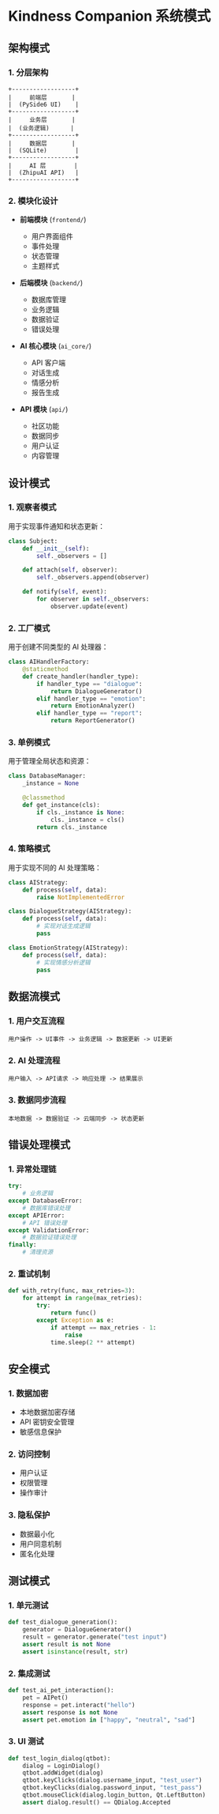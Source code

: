 # Kindness Companion 系统模式

## 架构模式

### 1. 分层架构

```
+------------------+
|     前端层       |
|  (PySide6 UI)    |
+------------------+
|     业务层       |
|  (业务逻辑)      |
+------------------+
|     数据层       |
|  (SQLite)        |
+------------------+
|     AI 层        |
|  (ZhipuAI API)   |
+------------------+
```

### 2. 模块化设计

- **前端模块** (`frontend/`)
  - 用户界面组件
  - 事件处理
  - 状态管理
  - 主题样式

- **后端模块** (`backend/`)
  - 数据库管理
  - 业务逻辑
  - 数据验证
  - 错误处理

- **AI 核心模块** (`ai_core/`)
  - API 客户端
  - 对话生成
  - 情感分析
  - 报告生成

- **API 模块** (`api/`)
  - 社区功能
  - 数据同步
  - 用户认证
  - 内容管理

## 设计模式

### 1. 观察者模式

用于实现事件通知和状态更新：

```python
class Subject:
    def __init__(self):
        self._observers = []

    def attach(self, observer):
        self._observers.append(observer)

    def notify(self, event):
        for observer in self._observers:
            observer.update(event)
```

### 2. 工厂模式

用于创建不同类型的 AI 处理器：

```python
class AIHandlerFactory:
    @staticmethod
    def create_handler(handler_type):
        if handler_type == "dialogue":
            return DialogueGenerator()
        elif handler_type == "emotion":
            return EmotionAnalyzer()
        elif handler_type == "report":
            return ReportGenerator()
```

### 3. 单例模式

用于管理全局状态和资源：

```python
class DatabaseManager:
    _instance = None

    @classmethod
    def get_instance(cls):
        if cls._instance is None:
            cls._instance = cls()
        return cls._instance
```

### 4. 策略模式

用于实现不同的 AI 处理策略：

```python
class AIStrategy:
    def process(self, data):
        raise NotImplementedError

class DialogueStrategy(AIStrategy):
    def process(self, data):
        # 实现对话生成逻辑
        pass

class EmotionStrategy(AIStrategy):
    def process(self, data):
        # 实现情感分析逻辑
        pass
```

## 数据流模式

### 1. 用户交互流程

```
用户操作 -> UI事件 -> 业务逻辑 -> 数据更新 -> UI更新
```

### 2. AI 处理流程

```
用户输入 -> API请求 -> 响应处理 -> 结果展示
```

### 3. 数据同步流程

```
本地数据 -> 数据验证 -> 云端同步 -> 状态更新
```

## 错误处理模式

### 1. 异常处理链

```python
try:
    # 业务逻辑
except DatabaseError:
    # 数据库错误处理
except APIError:
    # API 错误处理
except ValidationError:
    # 数据验证错误处理
finally:
    # 清理资源
```

### 2. 重试机制

```python
def with_retry(func, max_retries=3):
    for attempt in range(max_retries):
        try:
            return func()
        except Exception as e:
            if attempt == max_retries - 1:
                raise
            time.sleep(2 ** attempt)
```

## 安全模式

### 1. 数据加密

- 本地数据加密存储
- API 密钥安全管理
- 敏感信息保护

### 2. 访问控制

- 用户认证
- 权限管理
- 操作审计

### 3. 隐私保护

- 数据最小化
- 用户同意机制
- 匿名化处理

## 测试模式

### 1. 单元测试

```python
def test_dialogue_generation():
    generator = DialogueGenerator()
    result = generator.generate("test input")
    assert result is not None
    assert isinstance(result, str)
```

### 2. 集成测试

```python
def test_ai_pet_interaction():
    pet = AIPet()
    response = pet.interact("hello")
    assert response is not None
    assert pet.emotion in ["happy", "neutral", "sad"]
```

### 3. UI 测试

```python
def test_login_dialog(qtbot):
    dialog = LoginDialog()
    qtbot.addWidget(dialog)
    qtbot.keyClicks(dialog.username_input, "test_user")
    qtbot.keyClicks(dialog.password_input, "test_pass")
    qtbot.mouseClick(dialog.login_button, Qt.LeftButton)
    assert dialog.result() == QDialog.Accepted
``` 